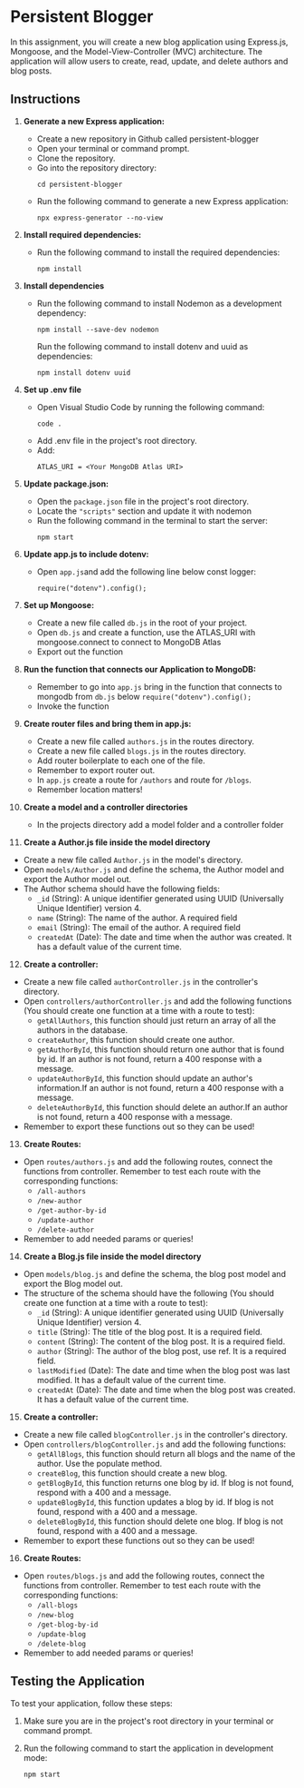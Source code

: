 # Persistent Blogger

In this assignment, you will create a new blog application using Express.js, Mongoose, and the Model-View-Controller (MVC) architecture. The application will allow users to create, read, update, and delete authors and blog posts.

## Instructions

1. **Generate a new Express application:**

   - Create a new repository in Github called persistent-blogger
   - Open your terminal or command prompt.
   - Clone the repository.
   - Go into the repository directory:
     ```
     cd persistent-blogger
     ```
   - Run the following command to generate a new Express application:
     ```
     npx express-generator --no-view
     ```

2. **Install required dependencies:**

   - Run the following command to install the required dependencies:
     ```
     npm install
     ```

3. **Install dependencies**
   - Run the following command to install Nodemon as a development dependency:
     ```
     npm install --save-dev nodemon
     ```
     Run the following command to install dotenv and uuid as dependencies:
     ```
     npm install dotenv uuid
     ```
4. **Set up .env file**

   - Open Visual Studio Code by running the following command:
     ```
     code .
     ```
   - Add .env file in the project's root directory.
   - Add:
     ```
     ATLAS_URI = <Your MongoDB Atlas URI>
     ```

5. **Update package.json:**
   - Open the `package.json` file in the project's root directory.
   - Locate the `"scripts"` section and update it with nodemon
   - Run the following command in the terminal to start the server:
     ```
     npm start
     ```
6. **Update app.js to include dotenv:**
   - Open `app.js`and add the following line below const logger:
     ```
     require("dotenv").config();
     ```
7. **Set up Mongoose:**

   - Create a new file called `db.js` in the root of your project.
   - Open `db.js` and create a function, use the ATLAS_URI with mongoose.connect to connect to MongoDB Atlas
   - Export out the function

8. **Run the function that connects our Application to MongoDB:**

   - Remember to go into `app.js` bring in the function that connects to mongodb from `db.js` below `require("dotenv").config();`
   - Invoke the function

9. **Create router files and bring them in app.js:**

   - Create a new file called `authors.js` in the routes directory.
   - Create a new file called `blogs.js` in the routes directory.
   - Add router boilerplate to each one of the file.
   - Remember to export router out.
   - In `app.js` create a route for `/authors` and route for `/blogs`.
   - Remember location matters!

10. **Create a model and a controller directories**

    - In the projects directory add a model folder and a controller folder

11. **Create a Author.js file inside the model directory**

- Create a new file called `Author.js` in the model's directory.
- Open `models/Author.js` and define the schema, the Author model and export the Author model out.
- The Author schema should have the following fields:
  - `_id` (String): A unique identifier generated using UUID (Universally Unique Identifier) version 4.
  - `name` (String): The name of the author. A required field
  - `email` (String): The email of the author. A required field
  - `createdAt` (Date): The date and time when the author was created. It has a default value of the current time.

12. **Create a controller:**

- Create a new file called `authorController.js` in the controller's directory.
- Open `controllers/authorController.js` and add the following functions (You should create one function at a time with a route to test):
  - `getAllAuthors`, this function should just return an array of all the authors in the database.
  - `createAuthor`, this function should create one author.
  - `getAuthorById`, this function should return one author that is found by id. If an author is not found, return a 400 response with a message.
  - `updateAuthorById`, this function should update an author's information.If an author is not found, return a 400 response with a message.
  - `deleteAuthorById`, this function should delete an author.If an author is not found, return a 400 response with a message.
- Remember to export these functions out so they can be used!

13. **Create Routes:**

- Open `routes/authors.js` and add the following routes, connect the functions from controller. Remember to test each route with the corresponding functions:
  - `/all-authors`
  - `/new-author`
  - `/get-author-by-id`
  - `/update-author`
  - `/delete-author`
- Remember to add needed params or queries!

14. **Create a Blog.js file inside the model directory**

- Open `models/blog.js` and define the schema, the blog post model and export the Blog model out.
- The structure of the schema should have the following (You should create one function at a time with a route to test):
  - `_id` (String): A unique identifier generated using UUID (Universally Unique Identifier) version 4.
  - `title` (String): The title of the blog post. It is a required field.
  - `content` (String): The content of the blog post. It is a required field.
  - `author` (String): The author of the blog post, use ref. It is a required field.
  - `lastModified` (Date): The date and time when the blog post was last modified. It has a default value of the current time.
  - `createdAt` (Date): The date and time when the blog post was created. It has a default value of the current time.

15. **Create a controller:**

- Create a new file called `blogController.js` in the controller's directory.
- Open `controllers/blogController.js` and add the following functions:
  - `getAllBlogs`, this function should return all blogs and the name of the author. Use the populate method.
  - `createBlog`, this function should create a new blog.
  - `getBlogById`, this function returns one blog by id. If blog is not found, respond with a 400 and a message.
  - `updateBlogById`, this function updates a blog by id. If blog is not found, respond with a 400 and a message.
  - `deleteBlogById`, this function should delete one blog. If blog is not found, respond with a 400 and a message.
- Remember to export these functions out so they can be used!

16. **Create Routes:**

- Open `routes/blogs.js` and add the following routes, connect the functions from controller. Remember to test each route with the corresponding functions:
  - `/all-blogs`
  - `/new-blog`
  - `/get-blog-by-id`
  - `/update-blog`
  - `/delete-blog`
- Remember to add needed params or queries!

## Testing the Application

To test your application, follow these steps:

1. Make sure you are in the project's root directory in your terminal or command prompt.

2. Run the following command to start the application in development mode:
   ```
   npm start
   ```
